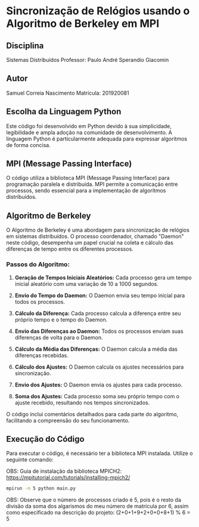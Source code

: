 # Sincronização de Relógios usando o Algoritmo de Berkeley em MPI

## Disciplina

Sistemas Distribuídos
Professor: Paulo André Sperandio Giacomin

## Autor

Samuel Correia Nascimento
Matrícula: 201920081

## Escolha da Linguagem Python

Este código foi desenvolvido em Python devido à sua simplicidade, legibilidade e ampla adoção na comunidade de desenvolvimento. A linguagem Python é particularmente adequada para expressar algoritmos de forma concisa.

## MPI (Message Passing Interface)

O código utiliza a biblioteca MPI (Message Passing Interface) para programação paralela e distribuída. MPI permite a comunicação entre processos, sendo essencial para a implementação de algoritmos distribuídos.

## Algoritmo de Berkeley

O Algoritmo de Berkeley é uma abordagem para sincronização de relógios em sistemas distribuídos. O processo coordenador, chamado "Daemon" neste código, desempenha um papel crucial na coleta e cálculo das diferenças de tempo entre os diferentes processos.

### Passos do Algoritmo:

1. **Geração de Tempos Iniciais Aleatórios:** Cada processo gera um tempo inicial aleatório com uma variação de 10 a 1000 segundos.

2. **Envio do Tempo do Daemon:** O Daemon envia seu tempo inicial para todos os processos.

3. **Cálculo da Diferença:** Cada processo calcula a diferença entre seu próprio tempo e o tempo do Daemon.

4. **Envio das Diferenças ao Daemon:** Todos os processos enviam suas diferenças de volta para o Daemon.

5. **Cálculo da Média das Diferenças:** O Daemon calcula a média das diferenças recebidas.

6. **Cálculo dos Ajustes:** O Daemon calcula os ajustes necessários para sincronização.

7. **Envio dos Ajustes:** O Daemon envia os ajustes para cada processo.

8. **Soma dos Ajustes:** Cada processo soma seu próprio tempo com o ajuste recebido, resultando nos tempos sincronizados.

O código inclui comentários detalhados para cada parte do algoritmo, facilitando a compreensão do seu funcionamento.

## Execução do Código

Para executar o código, é necessário ter a biblioteca MPI instalada. Utilize o seguinte comando:

OBS: Guia de instalação da biblioteca MPICH2: https://mpitutorial.com/tutorials/installing-mpich2/

```bash
mpirun -n 5 python main.py
```

OBS: Observe que o número de processos criado é 5, pois é o resto da divisão da soma dos algarismos do meu número de matrícula por 6, assim como especificado na descrição do projeto: (2+0+1+9+2+0+0+8+1) % 6 = 5
